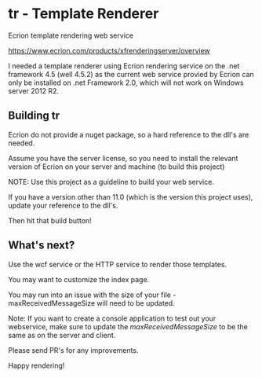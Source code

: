 # tr - Template Renderer

Ecrion template rendering web service

https://www.ecrion.com/products/xfrenderingserver/overview

I needed a template renderer using Ecrion rendering service on the .net framework 4.5 (well 4.5.2) as the current
web service provied by Ecrion can only be installed on .net Framework 2.0, which will not work on Windows server
2012 R2.

## Building tr

Ecrion do not provide a nuget package, so a hard reference to the dll's are needed.

Assume you have the server license, so you need to install the relevant version of Ecrion on your server and machine 
(to build this project)

NOTE: Use this project as a guideline to build your web service.

If you have a version other than 11.0 (which is the version this project uses), update your reference to the dll's.

Then hit that build button!

## What's next?

Use the wcf service or the HTTP service to render those templates.

You may want to customize the index page.

You may run into an issue with the size of your file - maxReceivedMessageSize will need to be updated.

Note: If you want to create a console application to test out your webservice, make sure to update the 
*maxReceivedMessageSize* to be the same as on the server and client.

Please send PR's for any improvements.

Happy rendering!
